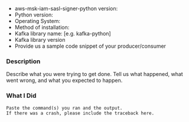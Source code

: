 * aws-msk-iam-sasl-signer-python version:
* Python version:
* Operating System:
* Method of installation:
* Kafka library name: [e.g. kafka-python]
* Kafka library version
* Provide us a sample code snippet of your producer/consumer

### Description

Describe what you were trying to get done.
Tell us what happened, what went wrong, and what you expected to happen.

### What I Did

```
Paste the command(s) you ran and the output.
If there was a crash, please include the traceback here.
```
